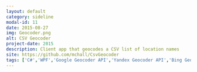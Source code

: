 ```yaml
---
layout: default
category: sideline
modal-id: 11
date: 2015-08-27
img: Geocoder.png
alt: CSV Geocoder
project-date: 2015
description: Client app that geocodes a CSV list of location names
site: https://github.com/mchall/CsvGeocoder
tags: ['C#','WPF','Google Geocoder API','Yandex Geocoder API','Bing Geocoder API']
---
```

